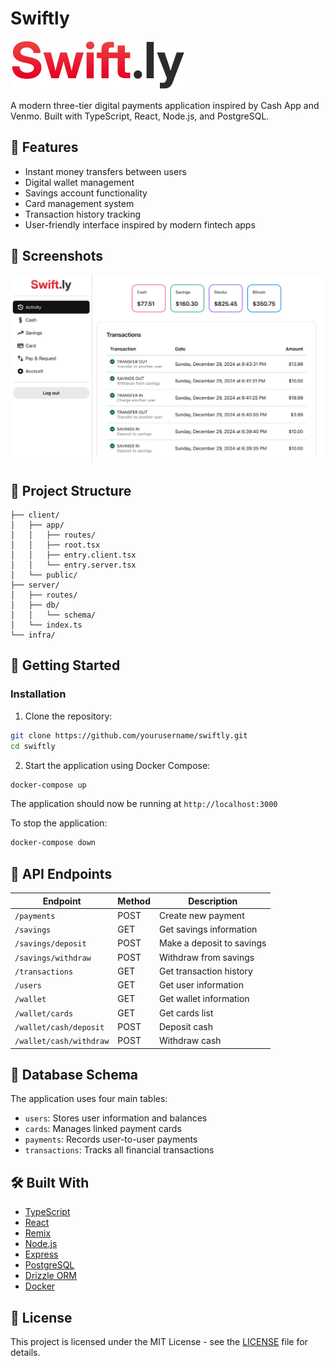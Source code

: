 # Swiftly

![Logo](docs/logo.svg)

A modern three-tier digital payments application inspired by Cash App and Venmo. Built with TypeScript, React, Node.js, and PostgreSQL.

## 🌟 Features

- Instant money transfers between users
- Digital wallet management
- Savings account functionality
- Card management system
- Transaction history tracking
- User-friendly interface inspired by modern fintech apps

## 📸 Screenshots

![Activity page of Swiftly](docs/activity.webp)

## 📁 Project Structure

```
├── client/
│   ├── app/
│   │   ├── routes/
│   │   ├── root.tsx
│   │   ├── entry.client.tsx
│   │   └── entry.server.tsx
│   └── public/
├── server/
│   ├── routes/
│   ├── db/
│   │   └── schema/
│   └── index.ts
└── infra/
```

## 🚀 Getting Started

### Installation

1. Clone the repository:
```bash
git clone https://github.com/yourusername/swiftly.git
cd swiftly
```

2. Start the application using Docker Compose:
```bash
docker-compose up
```

The application should now be running at `http://localhost:3000`

To stop the application:
```bash
docker-compose down
```

## 🔄 API Endpoints

| Endpoint | Method | Description |
|----------|---------|-------------|
| `/payments` | POST | Create new payment |
| `/savings` | GET | Get savings information |
| `/savings/deposit` | POST | Make a deposit to savings |
| `/savings/withdraw` | POST | Withdraw from savings |
| `/transactions` | GET | Get transaction history |
| `/users` | GET | Get user information |
| `/wallet` | GET | Get wallet information |
| `/wallet/cards` | GET | Get cards list |
| `/wallet/cash/deposit` | POST | Deposit cash |
| `/wallet/cash/withdraw` | POST | Withdraw cash |

## 💾 Database Schema

The application uses four main tables:
- `users`: Stores user information and balances
- `cards`: Manages linked payment cards
- `payments`: Records user-to-user payments
- `transactions`: Tracks all financial transactions

## 🛠️ Built With

- [TypeScript](https://www.typescriptlang.org/)
- [React](https://reactjs.org/)
- [Remix](https://remix.run/)
- [Node.js](https://nodejs.org/)
- [Express](https://expressjs.com/)
- [PostgreSQL](https://www.postgresql.org/)
- [Drizzle ORM](https://orm.drizzle.team/)
- [Docker](https://www.docker.com/)

## 📄 License

This project is licensed under the MIT License - see the [LICENSE](LICENSE) file for details.
